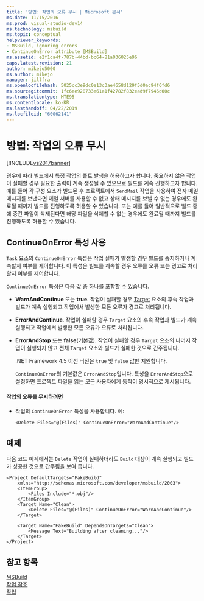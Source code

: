 ```yaml
---
title: '방법: 작업의 오류 무시 | Microsoft 문서'
ms.date: 11/15/2016
ms.prod: visual-studio-dev14
ms.technology: msbuild
ms.topic: conceptual
helpviewer_keywords:
- MSBuild, ignoring errors
- ContinueOnError attribute [MSBuild]
ms.assetid: e2f1ca4f-787b-44bd-bc64-81a036025e96
caps.latest.revision: 21
author: mikejo5000
ms.author: mikejo
manager: jillfra
ms.openlocfilehash: 5025cc3e9dc0e13c3ae4658d129f5d0ac94f6fd6
ms.sourcegitcommit: 1fc6ee928733e61a1f42782f832ead9f7946d00c
ms.translationtype: MTE95
ms.contentlocale: ko-KR
ms.lasthandoff: 04/22/2019
ms.locfileid: "60062141"
---
```

# <a name="how-to-ignore-errors-in-tasks"></a>방법: 작업의 오류 무시
[!INCLUDE[vs2017banner](../includes/vs2017banner.md)]

경우에 따라 빌드에서 특정 작업의 폴트 발생을 허용하고자 합니다. 중요하지 않은 작업이 실패할 경우 필요한 출력이 계속 생성될 수 있으므로 빌드를 계속 진행하고자 합니다. 예를 들어 각 구성 요소가 빌드된 후 프로젝트에서 `SendMail` 작업을 사용하여 전자 메일 메시지를 보낸다면 메일 서버를 사용할 수 없고 상태 메시지를 보낼 수 없는 경우에도 완료될 때까지 빌드를 진행하도록 허용할 수 있습니다. 또는 예를 들어 일반적으로 빌드 중에 중간 파일이 삭제된다면 해당 파일을 삭제할 수 없는 경우에도 완료될 때까지 빌드를 진행하도록 허용할 수 있습니다.  
  
## <a name="using-the-continueonerror-attribute"></a>ContinueOnError 특성 사용  
 `Task` 요소의 `ContinueOnError` 특성은 작업 실패가 발생할 경우 빌드를 중지하거나 계속할지 여부를 제어합니다. 이 특성은 빌드를 계속할 경우 오류를 오류 또는 경고로 처리할지 여부를 제어합니다.  
  
 `ContinueOnError` 특성은 다음 값 중 하나를 포함할 수 있습니다.  
  
- **WarnAndContinue** 또는 **true**. 작업이 실패할 경우 [Target](../msbuild/target-element-msbuild.md) 요소의 후속 작업과 빌드가 계속 실행되고 작업에서 발생한 모든 오류가 경고로 처리됩니다.  
  
- **ErrorAndContinue**. 작업이 실패할 경우 `Target` 요소의 후속 작업과 빌드가 계속 실행되고 작업에서 발생한 모든 오류가 오류로 처리됩니다.  
  
- **ErrorAndStop** 또는 **false**(기본값). 작업이 실패할 경우 `Target` 요소의 나머지 작업이 실행되지 않고 전체 `Target` 요소와 빌드가 실패한 것으로 간주됩니다.  
  
  .NET Framework 4.5 이전 버전은 `true` 및 `false` 값만 지원합니다.  
  
  `ContinueOnError`의 기본값은 `ErrorAndStop`입니다. 특성을 `ErrorAndStop`으로 설정하면 프로젝트 파일을 읽는 모든 사용자에게 동작이 명시적으로 제시됩니다.  
  
#### <a name="to-ignore-an-error-in-a-task"></a>작업의 오류를 무시하려면  
  
- 작업의 `ContinueOnError` 특성을 사용합니다. 예:  
  
     `<Delete Files="@(Files)" ContinueOnError="WarnAndContinue"/>`  
  
## <a name="example"></a>예제  
 다음 코드 예제에서는 `Delete` 작업이 실패하더라도 `Build` 대상이 계속 실행되고 빌드가 성공한 것으로 간주됨을 보여 줍니다.  
  
```  
<Project DefaultTargets="FakeBuild"  
    xmlns="http://schemas.microsoft.com/developer/msbuild/2003">  
    <ItemGroup>  
        <Files Include="*.obj"/>  
    </ItemGroup>  
    <Target Name="Clean">  
        <Delete Files="@(Files)" ContinueOnError="WarnAndContinue"/>  
    </Target>  
  
    <Target Name="FakeBuild" DependsOnTargets="Clean">  
        <Message Text="Building after cleaning..."/>  
    </Target>  
</Project>  
```  
  
## <a name="see-also"></a>참고 항목
[MSBuild](msbuild.md)  
 [작업 참조](../msbuild/msbuild-task-reference.md)   
 [작업](../msbuild/msbuild-tasks.md)

